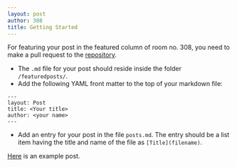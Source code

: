```yaml
---
layout: post
author: 308
title: Getting Started
---
```


For featuring your post in the featured column of room no. 308, you need to make a pull request to the [repository](https://github.com/roomno308/roomno308.github.io).

- The `.md` file for your post should reside inside the folder `/featuredposts/`.
- Add the following YAML front matter to the top of your markdown file:
```
---
layout: Post
title: <Your title>
author: <your name>
---
```
- Add an entry for your post in the file `posts.md`. The entry should be a list item having the title and name of the file as `[Title](filename)`.

[Here](https://github.com/roomno308/roomno308.github.io/blob/main/featuredposts/example.md) is an example post.